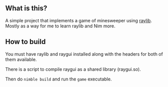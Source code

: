 ## What is this?

A simple project that implements a game of minesweeper using [raylib](https://www.raylib.com/). Mostly as a way for me to learn raylib and Nim more.

## How to build
You must have raylib and raygui installed along with the headers for both of them available.

There is a script to compile raygui as a shared library (raygui.so).

Then do `nimble build` and run the `game` executable.
